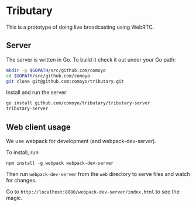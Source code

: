 Tributary
=========

This is a prototype of doing live broadcasting using WebRTC.

Server
------

The server is written in Go. To build it check it out under your Go path:
```bash
mkdir -p $GOPATH/src/github.com/comoyo
cd $GOPATH/src/github.com/comoyo
git clone git@github.com:comoyo/tributary.git
```

Install and run the server:
```bash
go install github.com/comoyo/tributary/tributary-server
tributary-server
```

## Web client usage
We use webpack for development (and webpack-dev-server).

To install, run

    npm install -g webpack webpack-dev-server

Then run `webpack-dev-server` from the `web` directory to serve files
and watch for changes.

Go to `http://localhost:8080/webpack-dev-server/index.html` to see the
magic.
